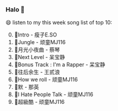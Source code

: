 

### Halo 👋

😄 listen to my this week song list of top 10:

0. 🌈Intro - 瘦子E.SO
1. 🌈Jungle - 顽童MJ116
2. 🌈月光小夜曲 - 蔡琴
3. 🌈Next Level - 呆宝静
4. 🌈Bonus Track : I'm a Rapper - 呆宝静
5. 🌈往后余生 - 王贰浪
6. 🌈How we roll - 顽童MJ116
7. 🌈默 - 那英
8. 🌈I Hate People Talk - 顽童MJ116
9. 🌈超級酷 - 顽童MJ116

